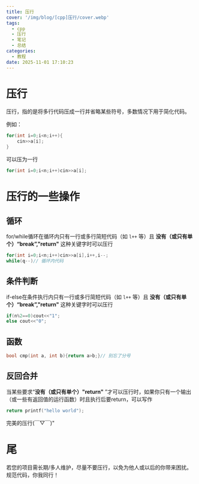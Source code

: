 ```yaml
---
title: 压行
cover: '/img/blog/[cpp]压行/cover.webp'
tags:
  - cpp
  - 压行
  - 笔记
  - 总结
categories:
  - 教程
date: 2025-11-01 17:10:23
---
```


# 压行

压行，指的是将多行代码压成一行并省略某些符号，多数情况下用于简化代码。

例如：

```cpp
for(int i=0;i<n;i++){
    cin>>a[i];
}
```

可以压为一行

```cpp
for(int i=0;i<n;i++)cin>>a[i];
```

# 压行的一些操作

## 循环

for/while循环在循环内只有一行或多行简短代码（如 `l++` 等）且 **没有（或只有单个）“break”,"return"** 这种关键字时可以压行

```cpp
for(int i=0;i<n;i++)cin>>a[i],i++,i--;
while(q--)// 循环内代码
```

## 条件判断

if-else在条件执行内只有一行或多行简短代码（如 `l++` 等）且 **没有（或只有单个）“break”,"return"** 这种关键字时可以压行

```cpp
if(n%2==0)cout<<"1";
else cout<<"0";
```

## 函数

```cpp
bool cmp(int a, int b){return a>b;}// 别忘了分号
```

## 反回合并

当某些要求“**没有（或只有单个）"return"** ”才可以压行时，如果你只有一个输出（或一些有返回值的运行函数）时且执行后要return，可以写作

```cpp
return printf("hello world");
```

完美的压行(￣▽￣)"

# 尾

若您的项目需长期/多人维护，尽量不要压行，以免为他人或以后的你带来困扰。
规范代码，你我同行！